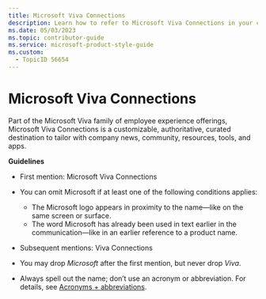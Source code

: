 ```yaml
---
title: Microsoft Viva Connections
description: Learn how to refer to Microsoft Viva Connections in your content.
ms.date: 05/03/2023
ms.topic: contributor-guide
ms.service: microsoft-product-style-guide
ms.custom:
  - TopicID 56654
---
```



# Microsoft Viva Connections

Part of the Microsoft Viva family of employee experience offerings, Microsoft Viva Connections is a customizable, authoritative, curated destination to tailor with company news, community, resources, tools, and apps.

**Guidelines**

- First mention: Microsoft Viva Connections
- You can omit Microsoft if at least one of the following conditions applies:  
  - The Microsoft logo appears in proximity to the name—like on the same screen or surface.
  - The word Microsoft has already been used in text earlier in the communication—like in an earlier reference to a product name.

- Subsequent mentions: Viva Connections
- You may drop *Microsoft* after the first mention, but never drop *Viva*.
- Always spell out the name; don’t use an acronym or abbreviation. For details, see [Acronyms + abbreviations](~\abbreviations-and-acronyms.md).

